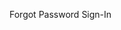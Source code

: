 
<webui-input-text theme="primary" name="email" label="Email" data-subscribe="page-user-email" data-trigger="page-user-email" autofocus></webui-input-text>
<webui-input-text theme="primary" name="password" type="password" label="Password" autofocus></webui-input-text>
<webui-input-range name="autosignout" data-subscribe="session-autosignout:setValue" data-trigger="session-autosignout" label="Inactivity Signout" title="Minutes of inactivity to auto-sign-out" min="5" step="5" max="2880"></webui-input-range>

<webui-flex justify="end" align="center" class="pa-3">
    <webui-button name="forgotpassword" theme="secondary" start-icon="reset">Forgot Password</webui-button>
    <webui-button type="submit" theme="primary" start-icon="arrow-side-into-square|has-shadow:true|rotate:180">Sign-In</webui-button>
</webui-flex>
